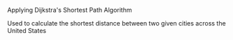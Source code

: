 Applying Dijkstra's Shortest Path Algorithm

Used to calculate the shortest distance between two given cities across the United States
